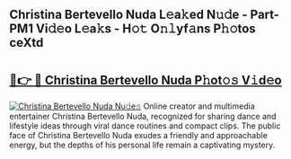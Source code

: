 ## Christina Bertevello Nuda L𝚎a𝚔ed N𝚞𝚍e - Part-PM1 Vi𝚍𝚎o L𝚎a𝚔s - H𝚘𝚝 O𝚗𝚕yf𝚊ns P𝚑𝚘tos ceXtd

# <h2><a href="http://kfbpfb.oniu.top/?m=Christina+Bertevello+Nuda">🔗👉 🔴 Christina Bertevello Nuda P𝚑ot𝚘𝚜 V𝚒d𝚎o</a></h2>

[![Christina Bertevello Nuda Nu𝚍e𝚜](https://i.imgur.com/0qMVB7G.gif)](http://kfbpfb.oniu.top/?m=Christina+Bertevello+Nuda)
Online creator and multimedia entertainer Christina Bertevello Nuda, recognized for sharing dance and lifestyle ideas through viral dance routines and compact clips. The public face of Christina Bertevello Nuda exudes a friendly and approachable energy, but the depths of his personal life remain a captivating mystery.  
